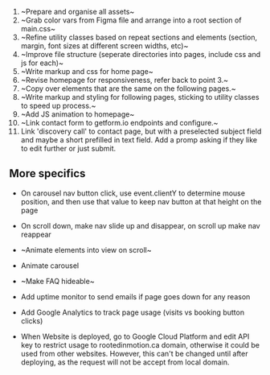 <!-- Prior Preparation Prevents Piss-Poor Performance -->

<!-- Make sure to git branch when working on specific, more technical components like the carousel, interactive nav, map etc -->

1. ~Prepare and organise all assets~
2. ~Grab color vars from Figma file and arrange into a root section of main.css~
3. ~Refine utility classes based on repeat sections and elements (section, margin, font sizes at different screen widths, etc)~
4. ~Improve file structure (seperate directories into pages, include css and js for each)~
5. ~Write markup and css for home page~
6. ~Revise homepage for responsiveness, refer back to point 3.~
7. ~Copy over elements that are the same on the following pages.~
8. ~Write markup and styling for following pages, sticking to utility classes to speed up process.~
9. ~Add JS animation to homepage~
10. ~Link contact form to getform.io endpoints and configure.~
11. Link 'discovery call' to contact page, but with a preselected subject field and maybe a short prefilled in text field. Add a promp asking if they like to edit further or just submit.

## More specifics

- On carousel nav button click, use event.clientY to determine mouse position, and then use that value to keep nav button at that height on the page
- On scroll down, make nav slide up and disappear, on scroll up make nav reappear
- ~Animate elements into view on scroll~
- Animate carousel
- ~Make FAQ hideable~
- Add uptime monitor to send emails if page goes down for any reason
- Add Google Analytics to track page usage (visits vs booking button clicks)

- When Website is deployed, go to Google Cloud Platform and edit API key to restrict usage to rootedinmotion.ca domain, otherwise it could be used from other websites. However, this can't be changed until after deploying, as the request will not be accept from local domain.